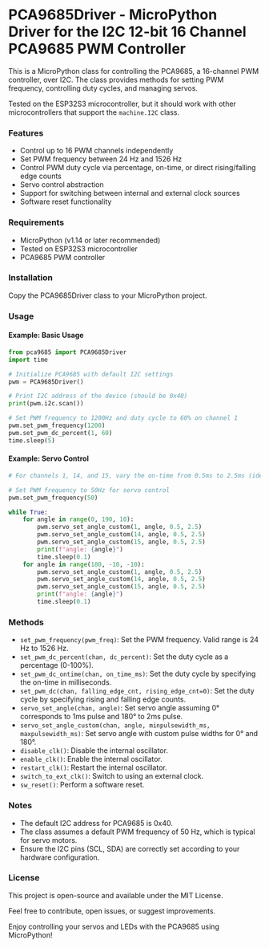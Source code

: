# PCA9685Driver - MicroPython Driver for the I2C 12-bit 16 Channel PCA9685 PWM Controller

This is a MicroPython class for controlling the PCA9685, a 16-channel PWM controller, over I2C. The class provides methods for setting PWM frequency, controlling duty cycles, and managing servos.

Tested on the ESP32S3 microcontroller, but it should work with other microcontrollers that support the `machine.I2C` class.

### Features

- Control up to 16 PWM channels independently
- Set PWM frequency between 24 Hz and 1526 Hz
- Control PWM duty cycle via percentage, on-time, or direct rising/falling edge counts
- Servo control abstraction
- Support for switching between internal and external clock sources
- Software reset functionality

### Requirements

- MicroPython (v1.14 or later recommended)
- Tested on ESP32S3 microcontroller
- PCA9685 PWM controller

### Installation

Copy the PCA9685Driver class to your MicroPython project.

### Usage

#### Example: Basic Usage

``` python
from pca9685 import PCA9685Driver
import time

# Initialize PCA9685 with default I2C settings
pwm = PCA9685Driver()

# Print I2C address of the device (should be 0x40)
print(pwm.i2c.scan())

# Set PWM frequency to 1200Hz and duty cycle to 60% on channel 1
pwm.set_pwm_frequency(1200)
pwm.set_pwm_dc_percent(1, 60)
time.sleep(5)

```
#### Example: Servo Control

```python
# For channels 1, 14, and 15, vary the on-time from 0.5ms to 2.5ms (ideal for 180° rotation for MG996R servos)

# Set PWM frequency to 50Hz for servo control
pwm.set_pwm_frequency(50)

while True:
    for angle in range(0, 190, 10):
        pwm.servo_set_angle_custom(1, angle, 0.5, 2.5)
        pwm.servo_set_angle_custom(14, angle, 0.5, 2.5)
        pwm.servo_set_angle_custom(15, angle, 0.5, 2.5)
        print(f"angle: {angle}")
        time.sleep(0.1)
    for angle in range(180, -10, -10):
        pwm.servo_set_angle_custom(1, angle, 0.5, 2.5)
        pwm.servo_set_angle_custom(14, angle, 0.5, 2.5)
        pwm.servo_set_angle_custom(15, angle, 0.5, 2.5)
        print(f"angle: {angle}")
        time.sleep(0.1)
```

### Methods

- `set_pwm_frequency(pwm_freq)`: Set the PWM frequency. Valid range is 24 Hz to 1526 Hz.
- `set_pwm_dc_percent(chan, dc_percent)`: Set the duty cycle as a percentage (0-100%).
- `set_pwm_dc_ontime(chan, on_time_ms)`: Set the duty cycle by specifying the on-time in milliseconds.
- `set_pwm_dc(chan, falling_edge_cnt, rising_edge_cnt=0)`: Set the duty cycle by specifying rising and falling edge counts.
- `servo_set_angle(chan, angle)`: Set servo angle assuming 0° corresponds to 1ms pulse and 180° to 2ms pulse.
- `servo_set_angle_custom(chan, angle, minpulsewidth_ms, maxpulsewidth_ms)`: Set servo angle with custom pulse widths for 0° and 180°.
- `disable_clk()`: Disable the internal oscillator.
- `enable_clk()`: Enable the internal oscillator.
- `restart_clk()`: Restart the internal oscillator.
- `switch_to_ext_clk()`: Switch to using an external clock.
- `sw_reset()`: Perform a software reset.

### Notes

- The default I2C address for PCA9685 is 0x40.
- The class assumes a default PWM frequency of 50 Hz, which is typical for servo motors.
- Ensure the I2C pins (SCL, SDA) are correctly set according to your hardware configuration.

### License

This project is open-source and available under the MIT License.

Feel free to contribute, open issues, or suggest improvements.

Enjoy controlling your servos and LEDs with the PCA9685 using MicroPython!
